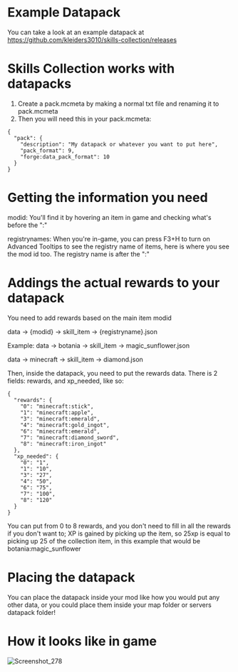 # Example Datapack
You can take a look at an example datapack at https://github.com/kleiders3010/skills-collection/releases

# Skills Collection works with datapacks
1. Create a pack.mcmeta by making a normal txt file and renaming it to pack.mcmeta
2. Then you will need this in your pack.mcmeta:
```
{
  "pack": {
    "description": "My datapack or whatever you want to put here",
    "pack_format": 9,
    "forge:data_pack_format": 10
  }
}
```

# Getting the information you need


modid: You'll find it by hovering an item in game and checking what's before the ":"

registrynames: When you're in-game, you can press F3+H to turn on Advanced Tooltips to see the registry name of items, here is where you see the mod id too. The registry name is after the ":"


# Addings the actual rewards to your datapack
You need to add rewards based on the main item modid

data -> {modid} -> skill_item -> {registryname}.json

Example:
data -> botania -> skill_item -> magic_sunflower.json

data -> minecraft -> skill_item -> diamond.json



Then, inside the datapack, you need to put the rewards data.
There is 2 fields: rewards, and xp_needed, like so:
```
{
  "rewards": {
	"0": "minecraft:stick",
	"1": "minecraft:apple",
	"3": "minecraft:emerald",
	"4": "minecraft:gold_ingot",
	"6": "minecraft:emerald",
	"7": "minecraft:diamond_sword",
	"8": "minecraft:iron_ingot"
  },
  "xp_needed": {
	"0": "1",
	"1": "10",
	"3": "27",
	"4": "50",
	"6": "75",
	"7": "100",
	"8": "120"
  }
}
```
You can put from 0 to 8 rewards, and you don't need to fill in all the rewards if you don't want to; XP is gained by picking up the item, so 25xp is equal to picking up 25 of the collection item, in this example that would be botania:magic_sunflower

# Placing the datapack
You can place the datapack inside your mod like how you would put any other data, or you could place them inside your map folder or servers datapack folder!

# How it looks like in game
![Screenshot_278](https://user-images.githubusercontent.com/71478358/223435325-33bf9843-996d-469f-bea0-b732a6fee474.png)


